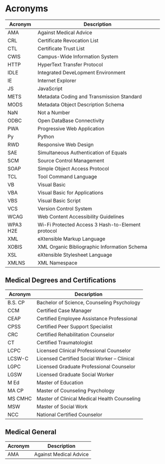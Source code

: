 # Acronyms 

| Acronym | Description | 
| ---- | ---- | 
|AMA| Against Medical Advice |
|CRL|Certificate Revocation List|
|CTL|Certificate Trust List|
|CWIS|Campus-Wide Information System|
|HTTP|HyperText Transfer Protocol|  
|IDLE| Integrated DeveLopment Environment |  
|IE| Internet Explorer |  
|JS| JavaScript |  
|METS|Metadata Coding and Transmission Standard|
|MODS|Metadata Object Description Schema|
|NaN| Not a Number |  
| ODBC|Open DataBase Connectivity |
|PWA|Progressive Web Application|
|Py| Python |  
|RWD|Responsive Web Design|
|SAE|Simultaneous Authentication of Equals|
|SCM|Source Control Management|  
|SOAP|Simple Object Access Protocol|
|TCL|Tool Command Language|  
|VB| Visual Basic |  
|VBA| Visual Basic for Applications |  
|VBS| Visual Basic Script |  
|VCS|Version Control System|
|WCAG|Web Content Accessibility Guidelines|
|WPA3 H2E|Wi-Fi Protected Access 3 Hash-to-Element protocol|
|XML|eXtensible Markup Language|
|XOBIS|XML Organic Bibliographic Information Schema|
|XSL|eXtensible Stylesheet Language|
|XMLNS|XML Namespace|


## Medical Degrees and Certifications

| Acronym | Decsription |  
| -- | -- |  
| B.S. CP|Bachelor of Science, Counseling Psychology |  
| CCM|Certified Case Manager |  
| CEAP|Certified Employee Assistance Professional |  
| CPSS|Certified Peer Support Specialist |  
| CRC|Certified Rehabilitation Counselor |  
| CT|Certified Traumatologist |  
| LCPC|Licensed Clinical Professional Counselor |  
| LCSW-C|Licensed Certified Social Worker – Clinical |  
| LGPC|Licensed Graduate Professional Counselor |  
| LGSW|Licensed Graduate Social Worker |  
| M Ed|Master of Education |  
| MA CP|Master of Counseling Psychology |  
| MS CMHC|Master of Clinical Medical Health Counseling |  
| MSW|Master of Social Work |  
| NCC|National Certified Counselor |  

## Medical General 

| Acronym | Description | 
| ---- | ---- | 
|AMA| Against Medical Advice |

